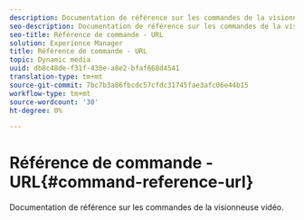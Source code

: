 ```yaml
---
description: Documentation de référence sur les commandes de la visionneuse vidéo.
seo-description: Documentation de référence sur les commandes de la visionneuse vidéo.
seo-title: Référence de commande - URL
solution: Experience Manager
title: Référence de commande - URL
topic: Dynamic media
uuid: db8c48de-f31f-430e-a8e2-bfaf668d4541
translation-type: tm+mt
source-git-commit: 7bc7b3a86fbcdc57cfdc31745fae3afc06e44b15
workflow-type: tm+mt
source-wordcount: '30'
ht-degree: 0%

---
```



# Référence de commande - URL{#command-reference-url}

Documentation de référence sur les commandes de la visionneuse vidéo.


